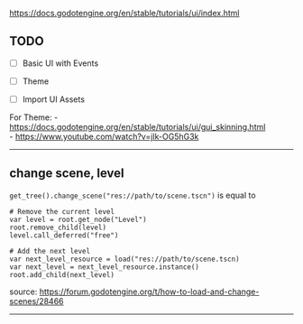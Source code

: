
https://docs.godotengine.org/en/stable/tutorials/ui/index.html


## TODO
- [ ] Basic UI with Events
- [ ] Theme
- [ ] Import UI Assets


For Theme:
	- https://docs.godotengine.org/en/stable/tutorials/ui/gui_skinning.html  
	- https://www.youtube.com/watch?v=jIk-OG5hG3k  

---

## change scene, level
`get_tree().change_scene("res://path/to/scene.tscn")`
is equal to

```
# Remove the current level
var level = root.get_node("Level")
root.remove_child(level)
level.call_deferred("free")

# Add the next level
var next_level_resource = load("res://path/to/scene.tscn)
var next_level = next_level_resource.instance()
root.add_child(next_level)
```

source: https://forum.godotengine.org/t/how-to-load-and-change-scenes/28466

---
